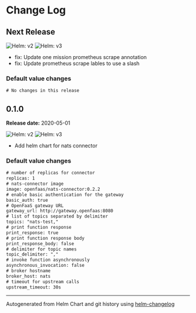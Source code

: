 # Change Log

## Next Release 

![Helm: v2](https://img.shields.io/static/v1?label=Helm&message=v2&color=inactive&logo=helm)
![Helm: v3](https://img.shields.io/static/v1?label=Helm&message=v3&color=informational&logo=helm)


* fix: Update one mission prometheus scrape annotation 
* fix: Update prometheus scrape lables to use a slash 

### Default value changes

```diff
# No changes in this release
```

## 0.1.0 

**Release date:** 2020-05-01

![Helm: v2](https://img.shields.io/static/v1?label=Helm&message=v2&color=inactive&logo=helm)
![Helm: v3](https://img.shields.io/static/v1?label=Helm&message=v3&color=informational&logo=helm)


* Add helm chart for nats connector 

### Default value changes

```diff
# number of replicas for connector
replicas: 1
# nats-connector image
image: openfaas/nats-connector:0.2.2
# enable basic authentication for the gateway
basic_auth: true
# OpenFaaS gateway URL
gateway_url: http://gateway.openfaas:8080
# list of topics separated by delimiter
topics: "nats-test,"
# print function response
print_response: true
# print function response body
print_response_body: false
# delimiter for topic names
topic_delimiter: ","
# invoke function asynchronously
asynchronous_invocation: false
# broker hostname
broker_host: nats
# timeout for upstream calls
upstream_timeout: 30s
```

---
Autogenerated from Helm Chart and git history using [helm-changelog](https://github.com/mogensen/helm-changelog)
